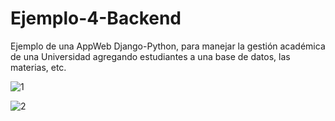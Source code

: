 # Ejemplo-4-Backend
Ejemplo de una AppWeb Django-Python, para manejar la gestión académica de una Universidad agregando estudiantes a una base de datos, las materias, etc. 


![1](https://user-images.githubusercontent.com/40812564/47689978-785b3780-dba9-11e8-9f8c-5944f998988c.PNG)

![2](https://user-images.githubusercontent.com/40812564/47689977-77c2a100-dba9-11e8-9160-6b9b63bd7a3b.PNG)
